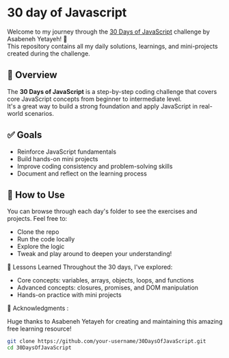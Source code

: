 <h1>30 day of Javascript</h1>

Welcome to my journey through the [30 Days of JavaScript](https://30dayjavascript.js.org/) challenge by Asabeneh Yetayeh! 🚀  
This repository contains all my daily solutions, learnings, and mini-projects created during the challenge.

## 📅 Overview

The **30 Days of JavaScript** is a step-by-step coding challenge that covers core JavaScript concepts from beginner to intermediate level.  
It's a great way to build a strong foundation and apply JavaScript in real-world scenarios.

## ✅ Goals

- Reinforce JavaScript fundamentals
- Build hands-on mini projects
- Improve coding consistency and problem-solving skills
- Document and reflect on the learning process
  
## 🚀 How to Use

You can browse through each day's folder to see the exercises and projects. Feel free to:
- Clone the repo
- Run the code locally
- Explore the logic
- Tweak and play around to deepen your understanding!

🧠 Lessons Learned
Throughout the 30 days, I've explored:
- Core concepts: variables, arrays, objects, loops, and functions
- Advanced concepts: closures, promises, and DOM manipulation
- Hands-on practice with mini projects

🌟 Acknowledgments :

Huge thanks to Asabeneh Yetayeh for creating and maintaining this amazing free learning resource!

```bash
git clone https://github.com/your-username/30DaysOfJavaScript.git
cd 30DaysOfJavaScript

